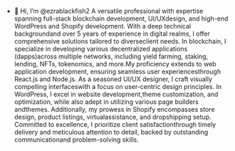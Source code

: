 - 👋 Hi, I’m @ezrablackfish2
A versatile professional with expertise spanning full-stack blockchain development, UI/UXdesign, and high-end WordPress and Shopify development. With a deep technical backgroundand over 5 years of experience in digital realms, I offer comprehensive solutions tailored to diverseclient needs. In blockchain, I specialize in developing various decentralized applications (dapps)across multiple networks, including yield farming, staking, lending, NFTs, tokenomics, and more.My proficiency extends to web application development, ensuring seamless user experiencesthrough React.js and Node.js. As a seasoned UI/UX designer, I craft visually compelling interfaceswith a focus on user-centric design principles. In WordPress, I excel in website development,theme customization, and optimization, while also adept in utilizing various page builders andthemes. Additionally, my prowess in Shopify encompasses store design, product listings, virtualassistance, and dropshipping setup. Committed to excellence, I prioritize client satisfactionthrough timely delivery and meticulous attention to detail, backed by outstanding communicationand problem-solving skills.

